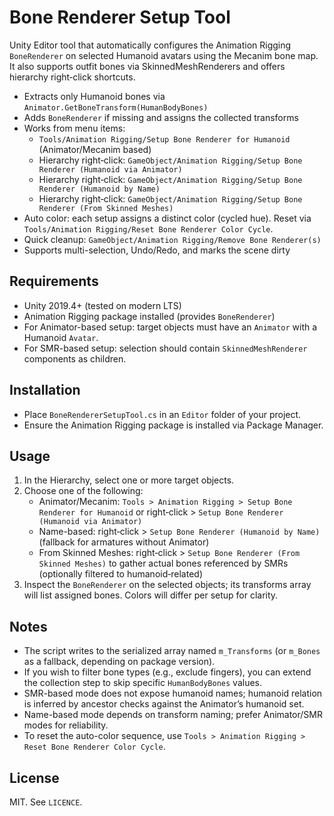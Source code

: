 # Bone Renderer Setup Tool

Unity Editor tool that automatically configures the Animation Rigging `BoneRenderer` on selected Humanoid avatars using the Mecanim bone map. It also supports outfit bones via SkinnedMeshRenderers and offers hierarchy right‑click shortcuts.

- Extracts only Humanoid bones via `Animator.GetBoneTransform(HumanBodyBones)`
- Adds `BoneRenderer` if missing and assigns the collected transforms
- Works from menu items:
	- `Tools/Animation Rigging/Setup Bone Renderer for Humanoid` (Animator/Mecanim based)
	- Hierarchy right‑click: `GameObject/Animation Rigging/Setup Bone Renderer (Humanoid via Animator)`
	- Hierarchy right‑click: `GameObject/Animation Rigging/Setup Bone Renderer (Humanoid by Name)`
	- Hierarchy right‑click: `GameObject/Animation Rigging/Setup Bone Renderer (From Skinned Meshes)`
- Auto color: each setup assigns a distinct color (cycled hue). Reset via `Tools/Animation Rigging/Reset Bone Renderer Color Cycle`.
- Quick cleanup: `GameObject/Animation Rigging/Remove Bone Renderer(s)`
- Supports multi-selection, Undo/Redo, and marks the scene dirty

## Requirements
- Unity 2019.4+ (tested on modern LTS)
- Animation Rigging package installed (provides `BoneRenderer`)
- For Animator-based setup: target objects must have an `Animator` with a Humanoid `Avatar`.
- For SMR-based setup: selection should contain `SkinnedMeshRenderer` components as children.

## Installation
- Place `BoneRendererSetupTool.cs` in an `Editor` folder of your project.
- Ensure the Animation Rigging package is installed via Package Manager.

## Usage
1. In the Hierarchy, select one or more target objects.
2. Choose one of the following:
	 - Animator/Mecanim: `Tools > Animation Rigging > Setup Bone Renderer for Humanoid` or right‑click > `Setup Bone Renderer (Humanoid via Animator)`
	 - Name-based: right‑click > `Setup Bone Renderer (Humanoid by Name)` (fallback for armatures without Animator)
	 - From Skinned Meshes: right‑click > `Setup Bone Renderer (From Skinned Meshes)` to gather actual bones referenced by SMRs (optionally filtered to humanoid‑related)
3. Inspect the `BoneRenderer` on the selected objects; its transforms array will list assigned bones. Colors will differ per setup for clarity.

## Notes
- The script writes to the serialized array named `m_Transforms` (or `m_Bones` as a fallback, depending on package version).
- If you wish to filter bone types (e.g., exclude fingers), you can extend the collection step to skip specific `HumanBodyBones` values.
- SMR-based mode does not expose humanoid names; humanoid relation is inferred by ancestor checks against the Animator’s humanoid set.
- Name-based mode depends on transform naming; prefer Animator/SMR modes for reliability.
- To reset the auto-color sequence, use `Tools > Animation Rigging > Reset Bone Renderer Color Cycle`.

## License
MIT. See `LICENCE`.
